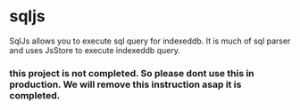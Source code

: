 # sqljs

SqlJs allows you to execute sql query for indexeddb. It is much of sql parser and uses JsStore to execute indexeddb query.

### this project is not completed. So please dont use this in production. We will remove this instruction asap it is completed.